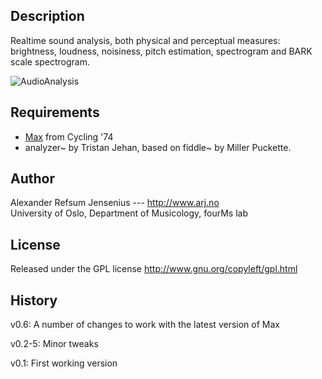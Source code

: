## Description

Realtime sound analysis, both physical and perceptual measures: brightness, loudness, noisiness, pitch estimation, spectrogram and BARK scale spectrogram. 

![AudioAnalysis](https://raw.githubusercontent.com/fourMs/AudioAnalysis/master/documentation/SoundAnalysis-screenshot.png)

## Requirements

- [Max](cycling74.com/products/maxmspjitter/) from Cycling '74
- analyzer~ by Tristan Jehan, based on fiddle~ by Miller Puckette. 


## Author ##

Alexander Refsum Jensenius --- http://www.arj.no  
University of Oslo, Department of Musicology, fourMs lab


## License

Released under the GPL license
http://www.gnu.org/copyleft/gpl.html


## History

v0.6: A number of changes to work with the latest version of Max

v0.2-5: Minor tweaks

v0.1: First working version
